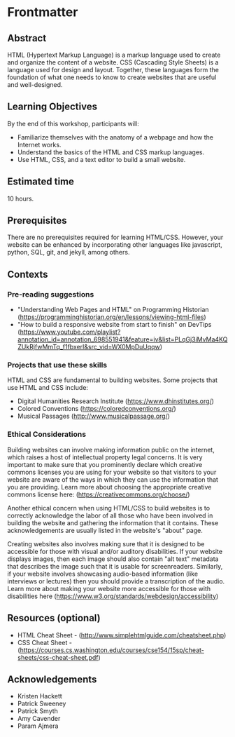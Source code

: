 # Frontmatter

## Abstract

HTML (Hypertext Markup Language) is a markup language used to create and organize the content of a website. CSS (Cascading Style Sheets) is a language used for design and layout. Together, these languages form the foundation of what one needs to know to create websites that are useful and well-designed.

## Learning Objectives

By the end of this workshop, participants will:

- Familiarize themselves with the anatomy of a webpage and how the Internet works.
- Understand the basics of the HTML and CSS markup languages.    
- Use HTML, CSS, and a text editor to build a small website.    
    
## Estimated time

10 hours.

## Prerequisites

There are no prerequisites required for learning HTML/CSS. However, your website can be enhanced by incorporating other languages like javascript, python, SQL, git, and jekyll, among others. 

## Contexts

### Pre-reading suggestions

- "Understanding Web Pages and HTML" on Programming Historian (https://programminghistorian.org/en/lessons/viewing-html-files)
- "How to build a responsive website from start to finish" on DevTips (https://www.youtube.com/playlist?annotation_id=annotation_698551941&feature=iv&list=PLqGj3iMvMa4KQZUkRjfwMmTq_f1fbxerI&src_vid=WX0MpDuUqqw)

### Projects that use these skills

HTML and CSS are fundamental to building websites. Some projects that use HTML and CSS include:
- Digital Humanities Research Institute (https://www.dhinstitutes.org/)
- Colored Conventions (https://coloredconventions.org/)
- Musical Passages (http://www.musicalpassage.org/)

### Ethical Considerations

Building websites can involve making information public on the internet, which raises a host of intellectual property legal concerns. It is very important to make sure that you prominently declare which creative commons licenses you are using for your website so that visitors to your website are aware of the ways in which they can use the information that you are providing. Learn more about choosing the appropriate creative commons license here: (https://creativecommons.org/choose/)

Another ethical concern when using HTML/CSS to build websites is to correctly acknowledge the labor of all those who have been involved in building the website and gathering the information that it contains. These acknowledgements are usually listed in the website's "about" page.

Creating websites also involves making sure that it is designed to be accessible for those with visual and/or auditory disabilities. If your website displays images, then each image should also contain "alt text" metadata that describes the image such that it is usable for screenreaders. Similarly, if your website involves showcasing audio-based information (like interviews or lectures) then you should provide a transcription of the audio. Learn more about making your website more accessible for those with disabilities here (https://www.w3.org/standards/webdesign/accessibility)

## Resources (optional)

- HTML Cheat Sheet - (http://www.simplehtmlguide.com/cheatsheet.php)
- CSS Cheat Sheet - (https://courses.cs.washington.edu/courses/cse154/15sp/cheat-sheets/css-cheat-sheet.pdf)

## Acknowledgements

- Kristen Hackett
- Patrick Sweeney
- Patrick Smyth
- Amy Cavender
- Param Ajmera
